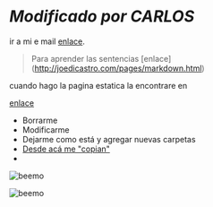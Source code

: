 # *Modificado por CARLOS*

ir a mi e mail [enlace](http://mail.ies21.edu.ar "mail de ies").

> Para aprender las sentencias [enlace] (http://joedicastro.com/pages/markdown.html)

cuando hago la pagina estatica la encontrare en 

[enlace](http://TATOMV.github.io/GitHub-Para-Todos)


- Borrarme
- Modificarme
- Dejarme como está y agregar nuevas carpetas
- [Desde acá me "copian"](https://github.com/acercadelaeducacion/GitHub-Para-Todos/fork)
- 
![beemo](http://www.gifandgif.es/gifs_animados/Perros/Gifs%20Animados%20Perros%20(15).gif "perrito")

![beemo](http://media.giphy.com/media/Uoyf084JYOblK/giphy.gif "Este texto aparece cuando el mouse está sobre la imagen")

